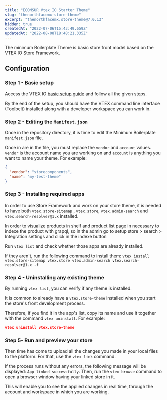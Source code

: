 ```yaml
---
title: "ECOMSUR Vtex IO Starter Theme"
slug: "thenorthfacemx-store-theme"
excerpt: "thenorthfacemx.store-theme@7.0.13"
hidden: true
createdAt: "2022-07-06T15:43:49.659Z"
updatedAt: "2022-08-08T18:48:21.335Z"
---
```

The minimum Boilerplate Theme is basic store front model based on the VTEX IO Store Framework.

## Configuration

### Step 1 - Basic setup

Access the VTEX IO [basic setup guide](https://vtex.io/docs/getting-started/build-stores-with-store-framework/2) and follow all the given steps.

By the end of the setup, you should have the VTEX command line interface (Toolbelt) installed along with a developer workspace you can work in.

### Step 2 - Editing the `Manifest.json`

Once in the repository directory, it is time to edit the Minimum Boilerplate `manifest.json` file.

Once in are in the file, you must replace the `vendor` and `account` values. `vendor` is the account name you are working on and `account` is anything you want to name your theme. For example:

```json
{
  "vendor": "storecomponents",
  "name": "my-test-theme"
}
```

### Step 3 - Installing required apps

In order to use Store Framework and work on your store theme, it is needed to have both `vtex.store-sitemap` , `vtex.store`, `vtex.admin-search` and `vtex.search-resolver@1.x` installed.

In order to visualize products in shelf and product list page in necessary to indexe the product with grapql, so in the admin go to setup store > search > Integration settings and click in the indexe button

Run `vtex list` and check whether those apps are already installed.

If they aren't, run the following command to install them: `vtex install vtex.store-sitemap vtex.store vtex.admin-search vtex.search-resolver@1.x -f`

### Step 4 - Uninstalling any existing theme

By running `vtex list`, you can verify if any theme is installed.

It is common to already have a `vtex.store-theme` installed when you start the store's front development process.

Therefore, if you find it in the app's list, copy its name and use it together with the command `vtex uninstall`. For example:

```json
vtex uninstall vtex.store-theme
```

### Step 5- Run and preview your store

Then time has come to upload all the changes you made in your local files to the platform. For that, use the `vtex link` command.

If the process runs without any errors, the following message will be displayed: `App linked successfully`. Then, run the `vtex browse` command to open a browser window having your linked store in it.

This will enable you to see the applied changes in real time, through the account and workspace in which you are working.